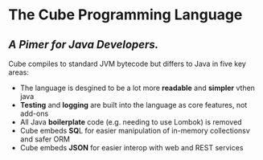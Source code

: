 # The Cube Programming Language
## _A Pimer for Java Developers._

Cube compiles to standard JVM bytecode but differs to Java in five key areas:

- The language is desgined to be a lot more **readable** and **simpler** vthen java
- **Testing** and **logging** are built into the language as core features, not add-ons
- All Java **boilerplate** code (e.g. needing to use Lombok) is removed
- Cube embeds **SQ**L for easier manipulation of in-memory collectionsv and safer ORM
- Cube embeds **JSON** for easier interop with web and REST services
